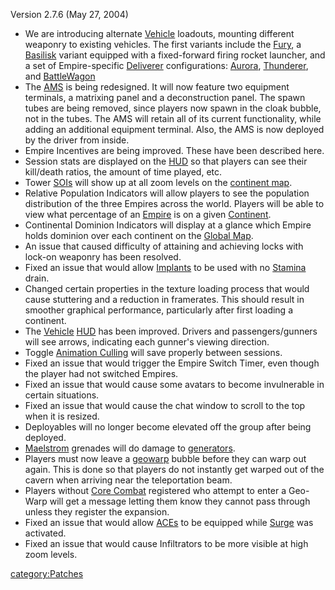 Version 2.7.6 (May 27, 2004)

- We are introducing alternate [Vehicle](Vehicle.md) loadouts,
  mounting different weaponry to existing vehicles. The first variants
  include the [Fury](Fury.md), a
  [Basilisk](Basilisk.md) variant equipped with a
  fixed-forward firing rocket launcher, and a set of Empire-specific
  [Deliverer](Deliverer.md) configurations:
  [Aurora](Aurora.md), [Thunderer](Thunderer.md), and
  [BattleWagon](Raider.md)
- The [AMS](AMS.md) is being redesigned. It will now feature
  two equipment terminals, a matrixing panel and a deconstruction
  panel. The spawn tubes are being removed, since players now spawn in
  the cloak bubble, not in the tubes. The AMS will retain all of its
  current functionality, while adding an additional equipment
  terminal. Also, the AMS is now deployed by the driver from inside.
- Empire Incentives are being improved. These have been described
  here.
- Session stats are displayed on the [HUD](HUD.md) so that
  players can see their kill/death ratios, the amount of time played,
  etc.
- Tower [SOIs](SOI.md) will show up at all zoom levels on the
  [continent map](Overhead_Map.md).
- Relative Population Indicators will allow players to see the
  population distribution of the three Empires across the world.
  Players will be able to view what percentage of an
  [Empire](Empire.md) is on a given
  [Continent](Continent.md).
- Continental Dominion Indicators will display at a glance which
  Empire holds dominion over each continent on the [Global
  Map](Global_Map.md).
- An issue that caused difficulty of attaining and achieving locks
  with lock-on weaponry has been resolved.
- Fixed an issue that would allow [Implants](Implants.md) to
  be used with no [Stamina](Stamina.md) drain.
- Changed certain properties in the texture loading process that would
  cause stuttering and a reduction in framerates. This should result
  in smoother graphical performance, particularly after first loading
  a continent.
- The [Vehicle](Vehicle.md) [HUD](HUD.md) has been
  improved. Drivers and passengers/gunners will see arrows, indicating
  each gunner's viewing direction.
- Toggle [Animation Culling](Animation_Culling.md) will save
  properly between sessions.
- Fixed an issue that would trigger the Empire Switch Timer, even
  though the player had not switched Empires.
- Fixed an issue that would cause some avatars to become invulnerable
  in certain situations.
- Fixed an issue that would cause the chat window to scroll to the top
  when it is resized.
- Deployables will no longer become elevated off the group after being
  deployed.
- [Maelstrom](Maelstrom.md) grenades will do damage to
  [generators](generator.md).
- Players must now leave a [geowarp](geowarp.md) bubble before
  they can warp out again. This is done so that players do not
  instantly get warped out of the cavern when arriving near the
  teleportation beam.
- Players without [Core Combat](Core_Combat.md) registered who
  attempt to enter a Geo-Warp will get a message letting them know
  they cannot pass through unless they register the expansion.
- Fixed an issue that would allow [ACEs](ACE.md) to be
  equipped while [Surge](Surge.md) was activated.
- Fixed an issue that would cause Infiltrators to be more visible at
  high zoom levels.

[category:Patches](category:Patches.md)

